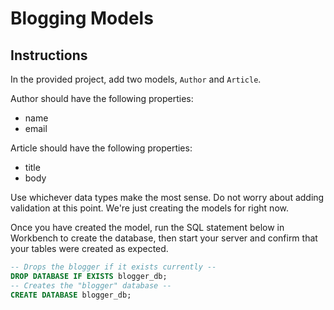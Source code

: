 # Blogging Models

## Instructions

In the provided project, add two models, `Author` and `Article`.

Author should have the following properties:

* name
* email

Article should have the following properties:

* title
* body

Use whichever data types make the most sense. Do not worry about adding validation at this point. We're just creating the models for right now.

Once you have created the model, run the SQL statement below in Workbench to create the database, then start your server and confirm that your tables were created as expected.

```sql
-- Drops the blogger if it exists currently --
DROP DATABASE IF EXISTS blogger_db;
-- Creates the "blogger" database --
CREATE DATABASE blogger_db;
```